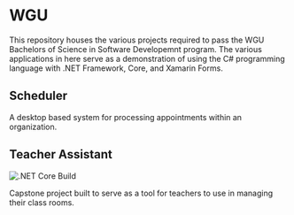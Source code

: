 ﻿WGU
===

This repository houses the various projects required to pass the WGU Bachelors of Science in Software Developemnt program. The various applications in here serve as a demonstration of using the C# programming language with .NET Framework, Core, and Xamarin Forms.

## Scheduler
A desktop based system for processing appointments within an organization.

## Teacher Assistant
![.NET Core Build](https://github.com/JordanPritt/WGU/workflows/.NET%20Core%20Build/badge.svg)

Capstone project built to serve as a tool for teachers to use in managing their class rooms.
